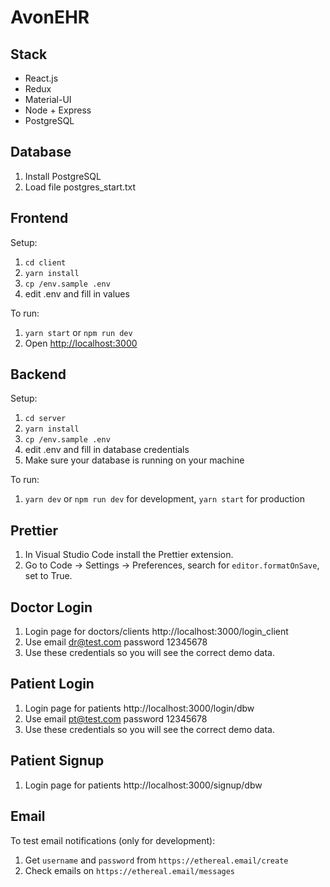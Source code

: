 # AvonEHR

## Stack

- React.js
- Redux
- Material-UI
- Node + Express
- PostgreSQL

## Database

1. Install PostgreSQL
2. Load file postgres_start.txt

## Frontend

Setup:

1. `cd client`
2. `yarn install`
3. `cp /env.sample .env`
4. edit .env and fill in values

To run:

1. `yarn start` or `npm run dev`
2. Open [http://localhost:3000](http://localhost:3000)

## Backend

Setup:

1. `cd server`
2. `yarn install`
3. `cp /env.sample .env`
4. edit .env and fill in database credentials
5. Make sure your database is running on your machine

To run:

1. `yarn dev` or `npm run dev` for development, `yarn start` for production

## Prettier

1. In Visual Studio Code install the Prettier extension.
2. Go to Code -> Settings -> Preferences, search for `editor.formatOnSave`, set to True.

## Doctor Login

1. Login page for doctors/clients http://localhost:3000/login_client
2. Use email dr@test.com password 12345678
3. Use these credentials so you will see the correct demo data.
    
## Patient Login

1. Login page for patients http://localhost:3000/login/dbw
2. Use email pt@test.com password 12345678
3. Use these credentials so you will see the correct demo data.
    
## Patient Signup

1. Login page for patients http://localhost:3000/signup/dbw

## Email

To test email notifications (only for development):

1. Get `username` and `password` from `https://ethereal.email/create`
2. Check emails on `https://ethereal.email/messages`
